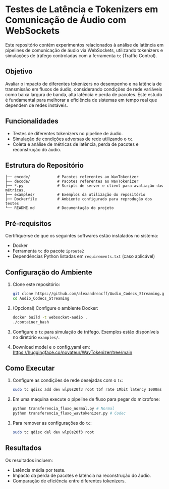 # Testes de Latência e Tokenizers em Comunicação de Áudio com WebSockets

Este repositório contém experimentos relacionados à análise de latência em pipelines de comunicação de áudio via WebSockets, utilizando tokenizers e simulações de tráfego controladas com a ferramenta `tc` (Traffic Control). 

## Objetivo

Avaliar o impacto de diferentes tokenizers no desempenho e na latência de transmissão em fluxos de áudio, considerando condições de rede variáveis como baixa largura de banda, alta latência e perda de pacotes. Este estudo é fundamental para melhorar a eficiência de sistemas em tempo real que dependem de redes instáveis.

## Funcionalidades

- Testes de diferentes tokenizers no pipeline de áudio.
- Simulação de condições adversas de rede utilizando o `tc`.
- Coleta e análise de métricas de latência, perda de pacotes e reconstrução do áudio.

## Estrutura do Repositório

```
├── encode/            # Pacotes referentes ao WavTokenizer
├── decode/            # Pacotes referentes ao WavTokenizer
├── *.py               # Scripts de server e client para avaliação das métricas.
├── examples/          # Exemplos da utilização do repositório
├── Dockerfile         # Ambiente configurado para reprodução dos testes
└── README.md          # Documentação do projeto
```

## Pré-requisitos

Certifique-se de que os seguintes softwares estão instalados no sistema:

- Docker
- Ferramenta `tc` do pacote `iproute2`
- Dependências Python listadas em `requirements.txt` (caso aplicável)

## Configuração do Ambiente

1. Clone este repositório:
   ```bash
   git clone https://github.com/alexandreacff/Audio_Codecs_Streaming.git
   cd Audio_Codecs_Streaming
   ```

2. (Opcional) Configure o ambiente Docker:
   ```bash
   docker build -t websocket-audio .
   ./container_bash
   ```

3. Configure o `tc` para simulação de tráfego. Exemplos estão disponíveis no diretório `examples/`.

4. Download model e o config.yaml em: https://huggingface.co/novateur/WavTokenizer/tree/main
## Como Executar

1. Configure as condições de rede desejadas com o `tc`:
   ```bash
   sudo tc qdisc add dev wlp0s20f3 root tbf rate 1Mbit latency 1000ms burst 1540
   ```

2. Em uma maquina execute o pipeline de fluxo para pegar do microfone:
   ```bash
   python transferencia_fluxo_normal.py # Normal
   python transferencia_fluxo_wavtokenizer.py # Codec
   ```

4. Para remover as configurações do `tc`:
   ```bash
   sudo tc qdisc del dev wlp0s20f3 root
   ```

## Resultados

Os resultados incluem:
- Latência média por teste.
- Impacto da perda de pacotes e latência na reconstrução do áudio.
- Comparação de eficiência entre diferentes tokenizers.
